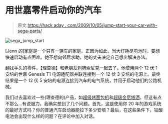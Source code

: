 # 用世嘉零件启动你的汽车

> 原文:[https://hack aday . com/2009/10/05/jump-start-your-car-with-sega-parts/](https://hackaday.com/2009/10/05/jump-start-your-car-with-sega-parts/)

![sega_jump_start](../Images/dc3c8704c8d7d94fad30d2490898aa30.png "sega_jump_start")

[Jenn 的]家庭是一个只有一辆车的家庭。正因为如此，当大灯耗尽电池时，要想快速启动有点困难。她不想向邻居求助，她的丈夫决定自己想出解决办法。

翻找手头的零件，【理查德】和老朋友刺猬索尼克一起去了。他使用两个 12 伏 1 安培的世嘉 Genesis T1 电源适配器并联连接到一个 12 伏 3 安培的电源上。最终结果是一个 12 伏 5 安培的电源连接到汽车的电气系统，并用于启动他们的公路机械。

我们过去喜欢过一些(理查德的)产品，如[超级烤面包机](http://hackaday.com/2009/03/22/snes-toaster/)和[超级金尼塔酒](http://hackaday.com/2008/09/12/a-console-for-retro-games/)，但这有点不那么…有说服力。我确实想到了几个问题。首先，这是使用你 20 年的游戏系统的最好方式吗？你的普通汽车启动器能拉下多少安培？最后，在这些条件下，铅酸电池会出现什么样的问题？在评论中加入对话。
